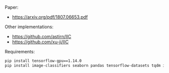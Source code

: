 Paper:
* https://arxiv.org/pdf/1807.06653.pdf

Other implementations:
* https://github.com/astirn/IIC
* https://github.com/xu-ji/IIC


Requirements:
```bash
pip install tensorflow-gpu==1.14.0
pip install image-classifiers seaborn pandas tensorflow-datasets tqdm ipywidgets  --upgrade
```